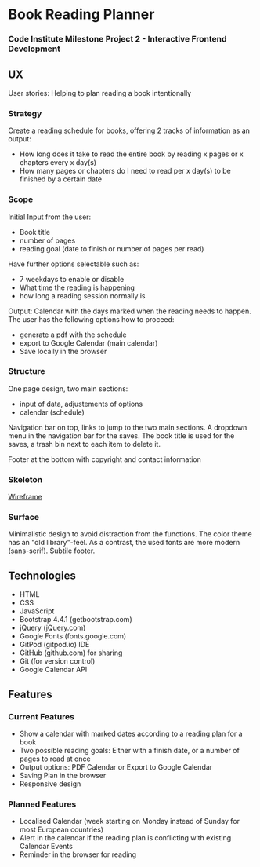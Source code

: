 # Book Reading Planner

### Code Institute Milestone Project 2 - Interactive Frontend Development

## UX
User stories:
Helping to plan reading a book intentionally

### Strategy
Create a reading schedule for books, offering 2 tracks of information as an output:
- How long does it take to read the entire book by reading x pages or x chapters every x day(s)
- How many pages or chapters do I need to read per x day(s) to be finished by a certain date

### Scope
Initial Input from the user:
- Book title
- number of pages
- reading goal (date to finish or number of pages per read)

Have further options selectable such as:
- 7 weekdays to enable or disable
- What time the reading is happening
- how long a reading session normally is

Output: Calendar with the days marked when the reading needs to happen. The user has the following options how to proceed:
- generate a pdf with the schedule
- export to Google Calendar (main calendar)
- Save locally in the browser

### Structure

One page design, two main sections:
- input of data, adjustements of options
- calendar (schedule)


Navigation bar on top, links to jump to the two main sections. A dropdown menu in the navigation bar for the saves. The book title is used for the saves, a trash bin next to each item to delete it.

Footer at the bottom with copyright and contact information

### Skeleton
[Wireframe](/wireframe.pdf)

### Surface

Minimalistic design to avoid distraction from the functions. The color theme has an "old library"-feel. As a contrast, the used fonts are more modern (sans-serif).
Subtile footer.

## Technologies

- HTML
- CSS
- JavaScript
- Bootstrap 4.4.1 (getbootstrap.com)
- jQuery (jQuery.com)
- Google Fonts (fonts.google.com)
- GitPod (gitpod.io) IDE
- GitHub (github.com) for sharing
- Git (for version control)
- Google Calendar API


## Features

### Current Features

- Show a calendar with marked dates according to a reading plan for a book
- Two possible reading goals: Either with a finish date, or a number of pages to read at once
- Output options: PDF Calendar or Export to Google Calendar
- Saving Plan in the browser
- Responsive design

### Planned Features

- Localised Calendar (week starting on Monday instead of Sunday for most European countries)
- Alert in the calendar if the reading plan is conflicting with existing Calendar Events
- Reminder in the browser for reading
